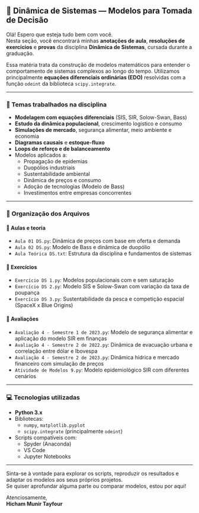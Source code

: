 ## 🔁 Dinâmica de Sistemas — Modelos para Tomada de Decisão

Olá! Espero que esteja tudo bem com você.  
Nesta seção, você encontrará minhas **anotações de aula**, **resoluções de exercícios** e **provas** da disciplina **Dinâmica de Sistemas**, cursada durante a graduação.

Essa matéria trata da construção de modelos matemáticos para entender o comportamento de sistemas complexos ao longo do tempo. Utilizamos principalmente **equações diferenciais ordinárias (EDO)** resolvidas com a função `odeint` da biblioteca `scipy.integrate`.

---

### 🧠 Temas trabalhados na disciplina

- **Modelagem com equações diferenciais** (SIS, SIR, Solow-Swan, Bass)
- **Estudo da dinâmica populacional**, crescimento logístico e consumo
- **Simulações de mercado**, segurança alimentar, meio ambiente e economia
- **Diagramas causais** e **estoque-fluxo**
- **Loops de reforço e de balanceamento**
- Modelos aplicados a:
  - Propagação de epidemias
  - Duopólios industriais
  - Sustentabilidade ambiental
  - Dinâmica de preços e consumo
  - Adoção de tecnologias (Modelo de Bass)
  - Investimentos entre empresas concorrentes

---

### 📁 Organização dos Arquivos

#### 📘 Aulas e teoria
- `Aula 01 DS.py`: Dinâmica de preços com base em oferta e demanda
- `Aula 02 DS.py`: Modelo de Bass e dinâmica de duopólio
- `Aula Teórica DS.txt`: Estrutura da disciplina e fundamentos de sistemas

#### 🧪 Exercícios
- `Exercício DS 1.py`: Modelos populacionais com e sem saturação
- `Exercício DS 2.py`: Modelo SIS e Solow-Swan com variação da taxa de poupança
- `Exercício DS 3.py`: Sustentabilidade da pesca e competição espacial (SpaceX x Blue Origins)

#### 📝 Avaliações
- `Avaliação 4 - Semestre 1 de 2023.py`: Modelo de segurança alimentar e aplicação do modelo SIR em finanças
- `Avaliação 4 - Semestre 2 de 2022.py`: Dinâmica de evacuação urbana e correlação entre dólar e Ibovespa
- `Avaliação 4 - Semestre 2 de 2023.py`: Dinâmica hídrica e mercado financeiro com simulação de preços
- `Atividade de Modelos 9.py`: Modelo epidemiológico SIR com diferentes cenários

---

### 💻 Tecnologias utilizadas

- **Python 3.x**
- Bibliotecas:
  - `numpy`, `matplotlib.pyplot`
  - `scipy.integrate` (principalmente `odeint`)
- Scripts compatíveis com:
  - Spyder (Anaconda)
  - VS Code
  - Jupyter Notebooks

---

Sinta-se à vontade para explorar os scripts, reproduzir os resultados e adaptar os modelos aos seus próprios projetos.  
Se quiser aprofundar alguma parte ou comparar modelos, estou por aqui!

Atenciosamente,  
**Hicham Munir Tayfour**
